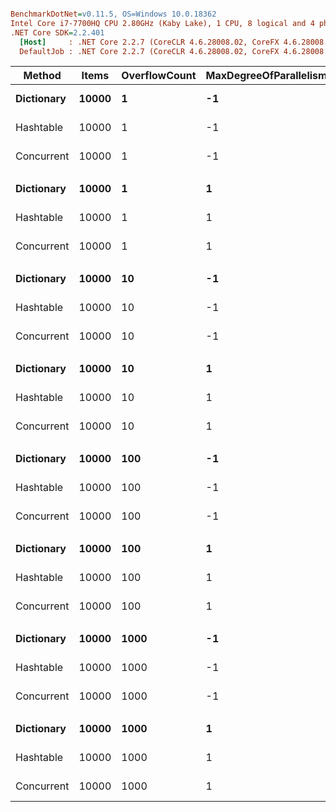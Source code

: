 ``` ini

BenchmarkDotNet=v0.11.5, OS=Windows 10.0.18362
Intel Core i7-7700HQ CPU 2.80GHz (Kaby Lake), 1 CPU, 8 logical and 4 physical cores
.NET Core SDK=2.2.401
  [Host]     : .NET Core 2.2.7 (CoreCLR 4.6.28008.02, CoreFX 4.6.28008.03), 64bit RyuJIT
  DefaultJob : .NET Core 2.2.7 (CoreCLR 4.6.28008.02, CoreFX 4.6.28008.03), 64bit RyuJIT


```
|     Method | Items | OverflowCount | MaxDegreeOfParallelism |     Mean |     Error |    StdDev |   Median | Ratio | RatioSD |
|----------- |------ |-------------- |----------------------- |---------:|----------:|----------:|---------:|------:|--------:|
| **Dictionary** | **10000** |             **1** |                     **-1** | **154.4 ns** | **3.0170 ns** | **5.0408 ns** | **152.0 ns** |  **1.00** |    **0.00** |
|  Hashtable | 10000 |             1 |                     -1 | 108.2 ns | 1.1491 ns | 1.0749 ns | 108.7 ns |  0.70 |    0.03 |
| Concurrent | 10000 |             1 |                     -1 | 247.1 ns | 0.8962 ns | 0.7484 ns | 246.9 ns |  1.60 |    0.05 |
|            |       |               |                        |          |           |           |          |       |         |
| **Dictionary** | **10000** |             **1** |                      **1** | **153.5 ns** | **3.0263 ns** | **4.2425 ns** | **151.5 ns** |  **1.00** |    **0.00** |
|  Hashtable | 10000 |             1 |                      1 | 104.2 ns | 0.4921 ns | 0.4109 ns | 104.2 ns |  0.68 |    0.02 |
| Concurrent | 10000 |             1 |                      1 | 250.6 ns | 1.3614 ns | 1.1368 ns | 250.7 ns |  1.63 |    0.05 |
|            |       |               |                        |          |           |           |          |       |         |
| **Dictionary** | **10000** |            **10** |                     **-1** | **157.9 ns** | **3.1534 ns** | **5.0921 ns** | **155.3 ns** |  **1.00** |    **0.00** |
|  Hashtable | 10000 |            10 |                     -1 | 105.2 ns | 0.4341 ns | 0.4060 ns | 105.3 ns |  0.67 |    0.02 |
| Concurrent | 10000 |            10 |                     -1 | 246.7 ns | 0.7977 ns | 0.7071 ns | 246.8 ns |  1.56 |    0.05 |
|            |       |               |                        |          |           |           |          |       |         |
| **Dictionary** | **10000** |            **10** |                      **1** | **154.8 ns** | **3.0805 ns** | **5.5548 ns** | **151.9 ns** |  **1.00** |    **0.00** |
|  Hashtable | 10000 |            10 |                      1 | 104.3 ns | 0.3619 ns | 0.3386 ns | 104.3 ns |  0.67 |    0.02 |
| Concurrent | 10000 |            10 |                      1 | 247.6 ns | 2.8612 ns | 2.5363 ns | 247.9 ns |  1.59 |    0.06 |
|            |       |               |                        |          |           |           |          |       |         |
| **Dictionary** | **10000** |           **100** |                     **-1** | **154.6 ns** | **3.0746 ns** | **5.6222 ns** | **151.6 ns** |  **1.00** |    **0.00** |
|  Hashtable | 10000 |           100 |                     -1 | 103.0 ns | 0.4089 ns | 0.3825 ns | 103.1 ns |  0.66 |    0.03 |
| Concurrent | 10000 |           100 |                     -1 | 245.3 ns | 1.8890 ns | 1.7670 ns | 245.1 ns |  1.57 |    0.06 |
|            |       |               |                        |          |           |           |          |       |         |
| **Dictionary** | **10000** |           **100** |                      **1** | **156.7 ns** | **3.1522 ns** | **4.9076 ns** | **154.0 ns** |  **1.00** |    **0.00** |
|  Hashtable | 10000 |           100 |                      1 | 105.5 ns | 0.4624 ns | 0.4099 ns | 105.6 ns |  0.67 |    0.02 |
| Concurrent | 10000 |           100 |                      1 | 246.3 ns | 2.8992 ns | 2.7119 ns | 247.2 ns |  1.56 |    0.05 |
|            |       |               |                        |          |           |           |          |       |         |
| **Dictionary** | **10000** |          **1000** |                     **-1** | **154.5 ns** | **3.0947 ns** | **4.7259 ns** | **152.0 ns** |  **1.00** |    **0.00** |
|  Hashtable | 10000 |          1000 |                     -1 | 106.6 ns | 0.3750 ns | 0.3132 ns | 106.7 ns |  0.69 |    0.02 |
| Concurrent | 10000 |          1000 |                     -1 | 247.3 ns | 2.6227 ns | 2.3250 ns | 246.5 ns |  1.60 |    0.06 |
|            |       |               |                        |          |           |           |          |       |         |
| **Dictionary** | **10000** |          **1000** |                      **1** | **159.0 ns** | **3.1556 ns** | **5.5267 ns** | **156.0 ns** |  **1.00** |    **0.00** |
|  Hashtable | 10000 |          1000 |                      1 | 103.3 ns | 0.4014 ns | 0.3558 ns | 103.4 ns |  0.64 |    0.02 |
| Concurrent | 10000 |          1000 |                      1 | 249.5 ns | 3.0053 ns | 2.6642 ns | 249.4 ns |  1.55 |    0.06 |
